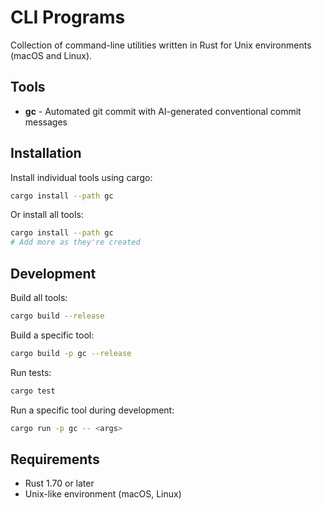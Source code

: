 # CLI Programs

Collection of command-line utilities written in Rust for Unix environments (macOS and Linux).

## Tools

- **gc** - Automated git commit with AI-generated conventional commit messages

## Installation

Install individual tools using cargo:

```bash
cargo install --path gc
```

Or install all tools:

```bash
cargo install --path gc
# Add more as they're created
```

## Development

Build all tools:
```bash
cargo build --release
```

Build a specific tool:
```bash
cargo build -p gc --release
```

Run tests:
```bash
cargo test
```

Run a specific tool during development:
```bash
cargo run -p gc -- <args>
```

## Requirements

- Rust 1.70 or later
- Unix-like environment (macOS, Linux)
